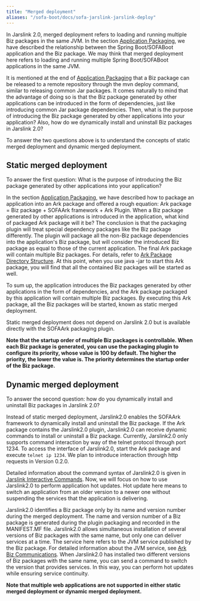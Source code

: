 ```yaml
---
title: "Merged deployment"
aliases: "/sofa-boot/docs/sofa-jarslink-jarslink-deploy"
---
```


In Jarslink 2.0, merged deployment refers to loading and running multiple Biz packages in the same JVM. In the section [Application Packaging](../sofa-jarslink-jarslink-repackage), we have described the relationship between the Spring Boot/SOFABoot application and the Biz package. We may think that merged deployment here refers to loading and running multiple Spring Boot/SOFABoot applications in the same JVM.

It is mentioned at the end of [Application Packaging](../sofa-jarslink-jarslink-repackage) that a Biz package can be released to a remote repository through the mvn deploy command, similar to releasing common Jar packages. It comes naturally to mind that the advantage of doing so is that the Biz package generated by other applications can be introduced in the form of dependencies, just like introducing common Jar package dependencies. Then, what is the purpose of introducing the Biz package generated by other applications into your application? Also, how do we dynamically install and uninstall Biz packages in Jarslink 2.0?

To answer the two questions above is to understand the concepts of static merged deployment and dynamic merged deployment.

## Static merged deployment
To answer the first question: What is the purpose of introducing the Biz package generated by other applications into your application?

In the section [Application Packaging](../sofa-jarslink-jarslink-repackage), we have described how to package an application into an Ark package and offered a rough equation: Ark package = Biz package + SOFAArk framework + Ark Plugin. When a Biz package generated by other applications is introduced in the application, what kind of packaged Ark package will it be? The conclusion is that the packaging plugin will treat special dependency packages like the Biz package differently. The plugin will package all the non-Biz package dependencies into the application's Biz package, but will consider the introduced Biz package as equal to those of the current application. The final Ark package will contain multiple Biz packages. For details, refer to [Ark Package Directory Structure](../sofa-ark-ark-jar). At this point, when you use java -jar to start this Ark package, you will find that all the contained Biz packages will be started as well.

To sum up, the application introduces the Biz packages generated by other applications in the form of dependencies, and the Ark package packaged by this application will contain multiple Biz packages. By executing this Ark package, all the Biz packages will be started, known as static merged deployment.

Static merged deployment does not depend on Jarslink 2.0 but is available directly with the SOFAArk packaging plugin.

**Note that the startup order of multiple Biz packages is controllable. When each Biz package is generated, you can use the packaging plugin to configure its priority, whose value is 100 by default. The higher the priority, the lower the value is. The priority determines the startup order of the Biz package.**

## Dynamic merged deployment
To answer the second question: how do you dynamically install and uninstall Biz packages in Jarslink 2.0?

Instead of static merged deployment, Jarslink2.0 enables the SOFAArk framework to dynamically install and uninstall the Biz package. If the Ark package contains the Jarslink2.0 plugin, Jarslink2.0 can receive dynamic commands to install or uninstall a Biz package. Currently, Jarslink2.0 only supports command interaction by way of the telnet protocol through port 1234. To access the interface of Jarslink2.0, start the Ark package and execute `telnet ip 1234`. We plan to introduce interaction through http requests in Version 0.2.0.

Detailed information about the command syntax of Jarslink2.0 is given in [Jarslink Interactive Commands](../sofa-jarslink-jarslink-instruction). Now, we will focus on how to use Jarslink2.0 to perform application hot updates. Hot update here means to switch an application from an older version to a newer one without suspending the services that the application is delivering.

Jarslink2.0 identifies a Biz package only by its name and version number during the merged deployment. The name and version number of a Biz package is generated during the plugin packaging and recorded in the MANIFEST.MF file. Jarslink2.0 allows simultaneous installation of several versions of Biz packages with the same name, but only one can deliver services at a time. The service here refers to the JVM service published by the Biz package. For detailed information about the JVM service, see [Ark Biz Communications](../module-service). When Jarslink2.0 has installed two different versions of Biz packages with the same name, you can send a command to switch the version that provides services. In this way, you can perform hot updates while ensuring service continuity.

**Note that multiple web applications are not supported in either static merged deployment or dynamic merged deployment.**

